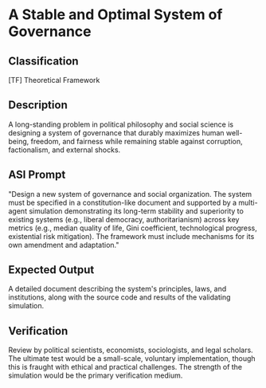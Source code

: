 # A Stable and Optimal System of Governance

## Classification

[TF] Theoretical Framework

## Description

A long-standing problem in political philosophy and social science is designing a system of governance that durably maximizes human well-being, freedom, and fairness while remaining stable against corruption, factionalism, and external shocks.

## ASI Prompt

"Design a new system of governance and social organization. The system must be specified in a constitution-like document and supported by a multi-agent simulation demonstrating its long-term stability and superiority to existing systems (e.g., liberal democracy, authoritarianism) across key metrics (e.g., median quality of life, Gini coefficient, technological progress, existential risk mitigation). The framework must include mechanisms for its own amendment and adaptation."

## Expected Output

A detailed document describing the system's principles, laws, and institutions, along with the source code and results of the validating simulation.

## Verification

Review by political scientists, economists, sociologists, and legal scholars. The ultimate test would be a small-scale, voluntary implementation, though this is fraught with ethical and practical challenges. The strength of the simulation would be the primary verification medium.
